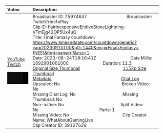 |Video|Description|
|:---|:---|
|[YouTube](https://www.youtube.com/)<br>[Twitch](https://clips.twitch.tv/FairInexpensiveEndiveStoneLightning-VTmEjg42OP5Ux4uQ)<br><br>[<img src="../../../../../75974647/clips/thumbnails_1152p/2023/8/1692901001000_2023_08_24T18_16_41Z_75974647_FairInexpensiveEndiveStoneLightning-VTmEjg42OP5Ux4uQ_clips_thumbnails_1152p_vod-1906918819-offset-2-preview-2048x1152.jpg" width="200">](https://www.youtube.com/)|Broadcaster ID: 75974647          Broadcaster: TwitchTriesToPlay<br>Clip ID: FairInexpensiveEndiveStoneLightning-VTmEjg42OP5Ux4uQ             <br>Title: Final Fantasy countdown: https://www.timeanddate.com/countdown/generic?iso=20230910T00&p0=1440&msg=Final+Fantasy+(NES)&font=sanserif&csz=1<br>Date: 2023-08-24T18:16:41Z        Date Millis: 1692901001000        Duration: 11.3<br>[Original Size Thumbnail](../../../../../75974647/clips/thumbnails_orig/2023/8/1692901001000_2023_08_24T18_16_41Z_75974647_FairInexpensiveEndiveStoneLightning-VTmEjg42OP5Ux4uQ_clips_thumbnails_orig_vod-1906918819-offset-2-preview-0x0.jpg)          [1152p Size Thumbnail](../../../../../75974647/clips/thumbnails_1152p/2023/8/1692901001000_2023_08_24T18_16_41Z_75974647_FairInexpensiveEndiveStoneLightning-VTmEjg42OP5Ux4uQ_clips_thumbnails_1152p_vod-1906918819-offset-2-preview-2048x1152.jpg)<br>[Metadata](../../../../../75974647/clips/metadata/2023/8/1692901001000_2023_08_24T18_16_41Z_75974647_FairInexpensiveEndiveStoneLightning-VTmEjg42OP5Ux4uQ_clip_metadata.json)                 [Chat Log](../../../../../75974647/clips/chatlogs/2023/8/2023-08-24T18_16_41Z_75974647_FairInexpensiveEndiveStoneLightning-VTmEjg42OP5Ux4uQ_chat.json)<br>Upscaled: No                Broken Video: No<br>Missing Chat Log: No           Missing Thumbnail: No<br>Non-native: No              Split Video: No               Parts: 1<br>Missing Video: No              Clip Creator Name: WhatAboutGamingLive<br>Clip Creator ID: 39127626
